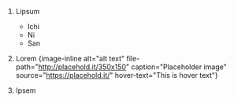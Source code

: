 1.  Lipsum

    *   Ichi
    *   Ni
    *   San

2.  Lorem {image-inline alt="alt text" file-path="http://placehold.it/350x150" caption="Placeholder image" source="https://placehold.it/" hover-text="This is hover text"}

3.  Ipsem
